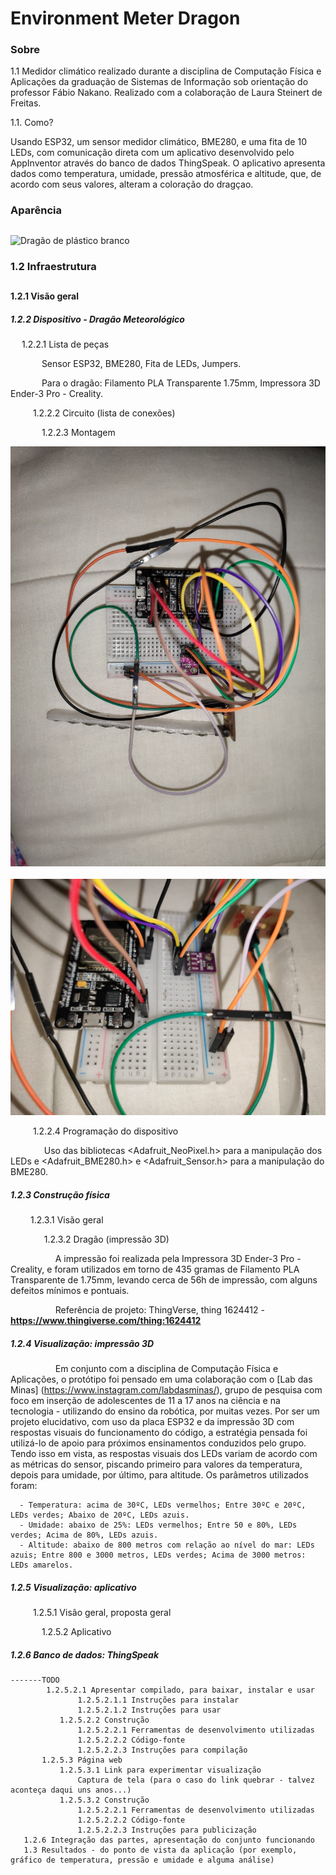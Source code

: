 # Environment Meter Dragon

### Sobre
   1.1 Medidor climático realizado durante a disciplina de Computação Física e Aplicações da graduação de Sistemas de Informação sob orientação do professor Fábio Nakano. Realizado com a colaboração de Laura Steinert de Freitas.
   
   1.1. Como?
   
   Usando ESP32, um sensor medidor climático, BME280, e uma fita de 10 LEDs, com comunicação direta com um aplicativo desenvolvido pelo AppInventor através do banco de dados ThingSpeak. O aplicativo apresenta dados como temperatura, umidade, pressão atmosférica e altitude, que, de acordo com seus valores, alteram a coloração do dragçao.
 
 ### Aparência
 
 ##
 
 ![Dragão de plástico branco](https://user-images.githubusercontent.com/47001648/151721537-f6594971-32e2-424c-8294-f69e5597974b.png)

  
  ### 1.2 Infraestrutura
  
  ## 
  
  #### 1.2.1 Visão geral
  
  ##### 1.2.2 Dispositivo - Dragão Meteorológico
  
  &emsp; 1.2.2.1 Lista de peças
         
  &emsp;  &emsp;  &emsp;Sensor ESP32, BME280, Fita de LEDs, Jumpers.
  
  &emsp;  &emsp;  &emsp;Para o dragão: Filamento PLA Transparente 1.75mm, Impressora 3D Ender-3 Pro - Creality.
               
  &emsp;  &emsp; 1.2.2.2 Circuito (lista de conexões)
  
  &emsp;  &emsp; &emsp;1.2.2.3 Montagem
  
  <img src = "images/WhatsApp Image 2022-01-07 at 00.06.24 (1).jpeg">
  &emsp;  &emsp; &emsp;
  
  <img src = "images/WhatsApp Image 2022-01-07 at 00.06.24.jpeg">
  
   &emsp;  &emsp; 1.2.2.4 Programação do dispositivo
   
   &emsp;  &emsp;  &emsp; Uso das bibliotecas <Adafruit_NeoPixel.h> para a manipulação dos LEDs e <Adafruit_BME280.h> e <Adafruit_Sensor.h> para a manipulação do BME280.
   
   ##### 1.2.3 Construção física
   
   &emsp;  &emsp;1.2.3.1 Visão geral
   
   &emsp; &emsp;  &emsp; 1.2.3.2 Dragão (impressão 3D)
   
   &emsp;  &emsp; &emsp;  &emsp; A impressão foi realizada pela Impressora 3D Ender-3 Pro - Creality, e foram utilizados em torno de 435 gramas de Filamento PLA Transparente de 1.75mm, levando cerca de 56h de impressão, com alguns defeitos mínimos e pontuais.
   
   &emsp;  &emsp; &emsp;  &emsp; Referência de projeto: ThingVerse, thing 1624412 - **https://www.thingiverse.com/thing:1624412**

   ##### 1.2.4  Visualização: impressão 3D
   
   &emsp;  &emsp; &emsp;  &emsp; Em conjunto com a disciplina de Computação Física e Aplicações, o protótipo foi pensado em uma colaboração com o [Lab das Minas] (https://www.instagram.com/labdasminas/), grupo de pesquisa com foco em inserção de adolescentes de 11 a 17 anos na ciência e na tecnologia - utilizando do ensino da robótica, por muitas vezes. Por ser um projeto elucidativo, com uso da placa ESP32 e da impressão 3D com respostas visuais do funcionamento do código, a estratégia pensada foi utilizá-lo de apoio para próximos ensinamentos conduzidos pelo grupo. Tendo isso em vista, as respostas visuais dos LEDs variam de acordo com as métricas do sensor, piscando primeiro para valores da temperatura, depois para umidade, por último, para altitude. Os parâmetros utilizados foram: 
   
      - Temperatura: acima de 30ºC, LEDs vermelhos; Entre 30ºC e 20ºC, LEDs verdes; Abaixo de 20ºC, LEDs azuis.
      - Umidade: abaixo de 25%: LEDs vermelhos; Entre 50 e 80%, LEDs verdes; Acima de 80%, LEDs azuis.
      - Altitude: abaixo de 800 metros com relação ao nível do mar: LEDs azuis; Entre 800 e 3000 metros, LEDs verdes; Acima de 3000 metros: LEDs amarelos.
   
   ##### 1.2.5  Visualização: aplicativo
   
   &emsp;  &emsp; 1.2.5.1 Visão geral, proposta geral
   
   &emsp;  &emsp;&emsp; 1.2.5.2 Aplicativo
   
   ##### 1.2.6  Banco de dados: ThingSpeak
   
    -------TODO
            1.2.5.2.1 Apresentar compilado, para baixar, instalar e usar
                   1.2.5.2.1.1 Instruções para instalar
                   1.2.5.2.1.2 Instruções para usar
               1.2.5.2.2 Construção
                   1.2.5.2.2.1 Ferramentas de desenvolvimento utilizadas
                   1.2.5.2.2.2 Código-fonte
                   1.2.5.2.2.3 Instruções para compilação
           1.2.5.3 Página web
               1.2.5.3.1 Link para experimentar visualização
                   Captura de tela (para o caso do link quebrar - talvez aconteça daqui uns anos...)
               1.2.5.3.2 Construção
                   1.2.5.2.2.1 Ferramentas de desenvolvimento utilizadas
                   1.2.5.2.2.2 Código-fonte
                   1.2.5.2.2.3 Instruções para publicização
       1.2.6 Integração das partes, apresentação do conjunto funcionando
       1.3 Resultados - do ponto de vista da aplicação (por exemplo, gráfico de temperatura, pressão e umidade e alguma análise)
